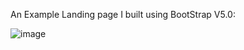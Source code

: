 An Example Landing page I built using BootStrap V5.0:

![image](https://cdn.discordapp.com/attachments/761355086717779979/900455131588460624/unknown.png)
